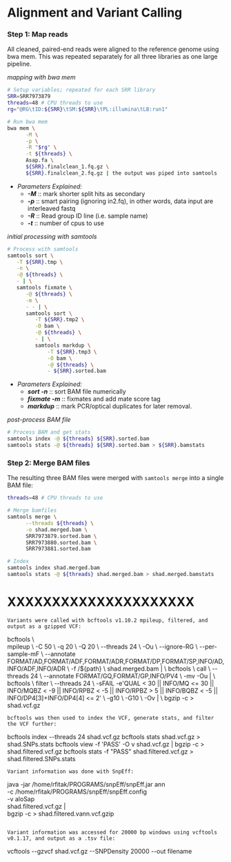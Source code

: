 # **Alignment and Variant Calling**
### Step 1: Map reads
All cleaned, paired-end reads were aligned to the reference genome using bwa mem. This was repeated separately for all three libraries as one large pipeline.

_mapping with bwa mem_
```bash
# Setup variables; repeated for each SRR library
SRR=SRR7973879
threads=48 # CPU threads to use
rg="@RG\tID:${SRR}\tSM:${SRR}\tPL:illumina\tLB:run1"

# Run bwa mem
bwa mem \
      -M \
      -p \
      -R "$rg" \
      -t ${threads} \
      Asap.fa \
      ${SRR}.finalclean_1.fq.gz \
      ${SRR}.finalclean_2.fq.gz | the output was piped into samtools
```

- _Parameters Explained:_
  - ***-M*** :: mark shorter split hits as secondary
  - ***-p*** :: smart pairing (ignoring in2.fq), in other words, data input are interleaved fastq
  - ***-R*** :: Read group ID line (i.e. sample name)
  - ***-t*** :: number of cpus to use

_initial processing with samtools_
```bash
# Process with samtools
samtools sort \
   -T ${SRR}.tmp \
   -n \
   -@ ${threads} \
   - | \
   samtools fixmate \
      -@ ${threads} \
      -m \
      - - | \
      samtools sort \
         -T ${SRR}.tmp2 \
         -O bam \
         -@ ${threads} \
         - | \
         samtools markdup \
             -T ${SRR}.tmp3 \
             -O bam \
             -@ ${threads} \
             - ${SRR}.sorted.bam
```

- _Parameters Explained:_
  - ***sort -n*** :: sort BAM file numerically
  - ***fixmate -m*** :: fixmates and add mate score tag
  - ***markdup*** :: mark PCR/optical duplicates for later removal.

_post-process BAM file_
```bash
# Process BAM and get stats
samtools index -@ ${threads} ${SRR}.sorted.bam
samtools stats -@ ${threads} ${SRR}.sorted.bam > ${SRR}.bamstats
```

### Step 2: Merge BAM files

The resulting three BAM files were merged with `samtools merge` into a single BAM file:

```bash
threads=48 # CPU threads to use

# Merge bamfiles
samtools merge \
      --threads ${threads} \
      -o shad.merged.bam \
      SRR7973879.sorted.bam \
      SRR7973880.sorted.bam \
      SRR7973881.sorted.bam

# Index
samtools index shad.merged.bam
samtools stats -@ ${threads} shad.merged.bam > shad.merged.bamstats
```


# XXXXXXXXXXXXXXXXXXXXX

```
Variants were called with bcftools v1.10.2 mpileup, filtered, and output as a gzipped VCF:
```
bcftools \  
        mpileup \ 
        -C 50 \ 
        -q 20 \ 
        -Q 20 \ 
        --threads 24 \ 
        -Ou \ 
        --ignore-RG \ 
        --per-sample-mF \ 
  --annotate FORMAT/AD,FORMAT/ADF,FORMAT/ADR,FORMAT/DP,FORMAT/SP,INFO/AD,INFO/ADF,INFO/ADR \ 
        -f /${path} \ 
        shad.merged.bam | \ 
        bcftools \ 
           call \ 
           --threads 24 \ 
           --annotate FORMAT/GQ,FORMAT/GP,INFO/PV4 \ 
           -mv -Ou | \ 
        bcftools \ 
           filter \ 
           --threads 24 \ 
           -sFAIL -e'QUAL < 30 || INFO/MQ <= 30 || INFO/MQBZ < -9 || INFO/RPBZ < -5 || INFO/RPBZ > 5 || INFO/BQBZ < -5 || INFO/DP4[3]+INFO/DP4[4] <= 2' \ 
           -g10 \ 
           -G10 \ 
           -Ov | \ 
        bgzip -c > shad.vcf.gz 
```
bcftools was then used to index the VCF, generate stats, and filter the VCF further:
```
bcftools index --threads 24 shad.vcf.gz 
bcftools stats shad.vcf.gz > shad.SNPs.stats 
bcftools view -f 'PASS' -O v shad.vcf.gz | bgzip -c > shad.filtered.vcf.gz 
bcftools stats -f "PASS" shad.filtered.vcf.gz > shad.filtered.SNPs.stats
```
Variant information was done with SnpEff:
```
java -jar /home/rfitak/PROGRAMS/snpEff/snpEff.jar ann \
        -c /home/rfitak/PROGRAMS/snpEff/snpEff.config \
        -v aloSap \
        shad.filtered.vcf.gz | \
        bgzip -c > shad.filtered.vann.vcf.gzip
```

Variant information was accessed for 20000 bp windows using vcftools v0.1.17, and output as a .tsv file: 
```
vcftools --gzvcf shad.vcf.gz --SNPDensity 20000 --out filename
```

